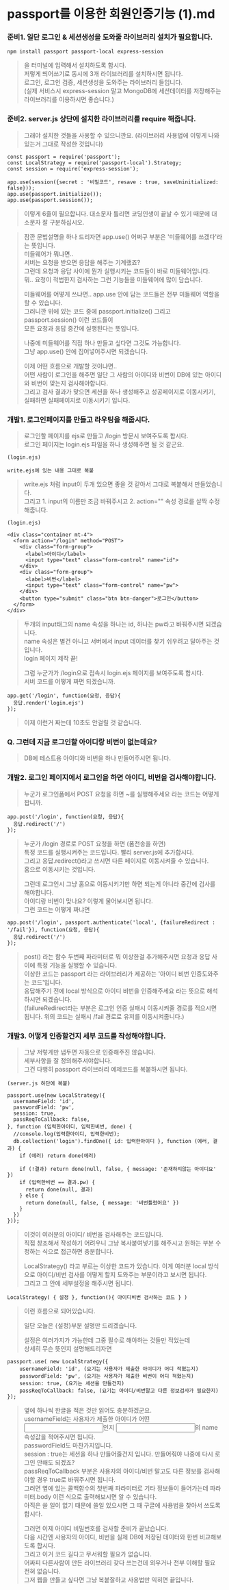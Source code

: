 passport를 이용한 회원인증기능 (1).md
===

### 준비1. 일단 로그인 & 세션생성을 도와줄 라이브러리 설치가 필요합니다. 

```
npm install passport passport-local express-session
```
> 을 터미널에 입력해서 설치하도록 합시다.   
> 저렇게 띄어쓰기로 동시에 3개 라이브러리를 설치하시면 됩니다.   
> 로그인, 로그인 검증, 세션생성을 도와주는 라이브러리 들입니다.   
> (실제 서비스시 express-session 말고 MongoDB에 세션데이터를 저장해주는 라이브러리를 이용하시면 좋습니다.)   

### 준비2. server.js 상단에 설치한 라이브러리를 require 해줍니다. 
> 그래야 설치한 것들을 사용할 수 있으니깐요. (라이브러리 사용법에 이렇게 나와있는거 그대로 작성한 것입니다)   
```
const passport = require('passport');
const LocalStrategy = require('passport-local').Strategy;
const session = require('express-session');

app.use(session({secret : '비밀코드', resave : true, saveUninitialized: false}));
app.use(passport.initialize());
app.use(passport.session()); 
```
> 이렇게 6줄이 필요합니다. 대소문자 틀리면 코딩인생이 끝날 수 있기 때문에 대소문자 잘 구분하십시오. 

> 잠깐 문법설명을 하나 드리자면 app.use() 어쩌구 부분은 '미들웨어를 쓰겠다'라는 뜻입니다.   
> 미들웨어가 뭐냐면..   
> 서버는 요청을 받으면 응답을 해주는 기계랬죠?   
> 그런데 요청과 응답 사이에 뭔가 실행시키는 코드들이 바로 미들웨어입니다.   
> 뭐.. 요청이 적법한지 검사하는 그런 기능들을 미들웨어에 많이 담습니다.   
> 
> 미들웨어를 어떻게 쓰냐면.. app.use 안에 담는 코드들은 전부 미들웨어 역할을 할 수 있습니다.   
> 그러니깐 위에 있는 코드 중에 passport.initialize() 그리고 passport.session() 이런 코드들이   
> 모든 요청과 응답 중간에 실행된다는 뜻입니다.   
> 
> 나중에 미들웨어를 직접 하나 만들고 싶다면 그것도 가능합니다.   
> 그냥 app.use() 안에 집어넣어주시면 되겠습니다.   
> 
> 이제 어떤 흐름으로 개발할 것이냐면..   
> 어떤 사람이 로그인을 해주면 일단 그 사람의 아이디와 비번이 DB에 있는 아이디와 비번이 맞는지 검사해야합니다.   
> 그리고 검사 결과가 맞으면 세션을 하나 생성해주고 성공페이지로 이동시키기,   
> 실패하면 실패페이지로 이동시키기 입니다.   

### 개발1. 로그인페이지를 만들고 라우팅을 해줍시다.
> 로그인할 페이지를 ejs로 만들고 /login 방문시 보여주도록 합시다.   
> 로그인 페이지는 login.ejs 파일을 하나 생성해주면 될 것 같군요.   
```
(login.ejs)

write.ejs에 있는 내용 그대로 복붙
```
> write.ejs 처럼 input이 두개 있으면 좋을 것 같아서 그대로 복붙해서 만들었습니다.   
> 그리고 1. input의 이름만 조금 바꿔주시고 2. action="" 속성 경로를 살짝 수정해줍니다.   
```
(login.ejs) 

<div class="container mt-4"> 
  <form action="/login" method="POST"> 
    <div class="form-group"> 
      <label>아이디</label> 
      <input type="text" class="form-control" name="id"> 
    </div> 
    <div class="form-group"> 
      <label>비번</label> 
      <input type="text" class="form-control" name="pw"> 
    </div> 
    <button type="submit" class="btn btn-danger">로그인</button> 
  </form> 
</div> 
```
> 두개의 input태그의 name 속성을 하나는 id, 하나는 pw라고 바꿔주시면 되겠습니다.   
> name 속성은 별건 아니고 서버에서 input 데이터를 찾기 쉬우려고 달아주는 것입니다.   
> login 페이지 제작 끝!   
> 
> 그럼 누군가가 /login으로 접속시 login.ejs 페이지를 보여주도록 합시다.   
> 서버 코드를 어떻게 짜면 되겠습니까.   
```
app.get('/login', function(요청, 응답){
  응답.render('login.ejs')
});
```
> 이제 이런거 짜는데 10초도 안걸릴 것 같습니다.   

### Q. 그런데 지금 로그인할 아이디랑 비번이 없는데요?
> DB에 테스트용 아이디와 비번을 하나 만들어주시면 됩니다.   

### 개발2. 로그인 페이지에서 로그인을 하면 아이디, 비번을 검사해야합니다. 
> 누군가 로그인폼에서 POST 요청을 하면 ~를 실행해주세요 라는 코드는 어떻게 짭니까.
```
app.post('/login', function(요청, 응답){
  응답.redirect('/')
});
```
> 누군가 /login 경로로 POST 요청을 하면 (폼전송을 하면)   
> 특정 코드를 실행시켜주는 코드입니다. 빨리 server.js에 추가합시다.   
> 그리고 응답.redirect()라고 쓰시면 다른 페이지로 이동시켜줄 수 있습니다.   
> 홈으로 이동시키는 것입니다.    
> 
> 그런데 로그인시 그냥 홈으로 이동시키기만 하면 되는게 아니라 중간에 검사를 해야합니다.   
> 아이디랑 비번이 맞나요? 이렇게 물어보시면 됩니다.   
> 그런 코드는 어떻게 짜냐면   
```
app.post('/login', passport.authenticate('local', {failureRedirect : '/fail'}), function(요청, 응답){
  응답.redirect('/')
});
```
> post() 라는 함수 두번째 파라미터로 뭐 이상한걸 추가해주시면 요청과 응답 사이에 특정 기능을 실행할 수 있습니다.   
> 이상한 코드는 passport 라는 라이브러리가 제공하는 '아이디 비번 인증도와주는 코드'입니다.   
> 응답해주기 전에 local 방식으로 아이디 비번을 인증해주세요 라는 뜻으로 해석하시면 되겠습니다.   
> (failureRedirect라는 부분은 로그인 인증 실패시 이동시켜줄 경로를 적으시면 됩니다. 위의 코드는 실패시 /fail 경로로 유저를 이동시켜줍니다.)   

### 개발3. 어떻게 인증할건지 세부 코드를 작성해야합니다. 
> 그냥 저렇게만 냅두면 자동으로 인증해주진 않습니다.   
> 세부사항을 잘 정의해주셔야합니다.   
> 그건 다행히 passport 라이브러리 예제코드를 복붙하시면 됩니다.   
```
(server.js 하단에 복붙)

passport.use(new LocalStrategy({
  usernameField: 'id',
  passwordField: 'pw',
  session: true,
  passReqToCallback: false,
}, function (입력한아이디, 입력한비번, done) {
  //console.log(입력한아이디, 입력한비번);
  db.collection('login').findOne({ id: 입력한아이디 }, function (에러, 결과) {
    if (에러) return done(에러)

    if (!결과) return done(null, false, { message: '존재하지않는 아이디요' })
    if (입력한비번 == 결과.pw) {
      return done(null, 결과)
    } else {
      return done(null, false, { message: '비번틀렸어요' })
    }
  })
}));
```
> 이것이 여러분의 아이디/ 비번을 검사해주는 코드입니다.   
> 직접 창조해서 작성하기 어려우니 그냥 복사붙여넣기를 해주시고 원하는 부분 수정하는 식으로 접근하면 충분합니다.   
> 
> LocalStrategy() 라고 부르는 이상한 코드가 있습니다. 이게 여러분 local 방식으로 아이디/비번 검사를 어떻게 할지 도와주는 부분이라고 보시면 됩니다.   
> 그리고 그 안에 세부설정을 해주시면 됩니다.   
```
LocalStrategy( { 설정 }, function(){ 아이디비번 검사하는 코드 } )
```
> 이런 흐름으로 되어있습니다. 
> 
> 일단 오늘은 {설정}부분 설명만 드리겠습니다.   
> 
> 설정은 여러가지가 가능한데 그중 필수로 해야하는 것들만 적었는데   
> 상세히 무슨 뜻인지 설명해드리자면   
```
passport.use( new LocalStrategy({ 
    usernameField: 'id', (요기는 사용자가 제출한 아이디가 어디 적혔는지) 
    passwordField: 'pw', (요기는 사용자가 제출한 비번이 어디 적혔는지) 
    session: true, (요기는 세션을 만들건지) 
    passReqToCallback: false, (요기는 아이디/비번말고 다른 정보검사가 필요한지) 
}); 
```
> 옆에 하나씩 한글을 적은 것만 읽어도 충분하겠군요.   
> usernameField는 사용자가 제출한 아이디가 어떤 <input>인지 <input>의 name 속성값을 적어주시면 됩니다.   
> passwordField도 마찬가지입니다.   
> session : true는 세션을 하나 만들어줄건지 입니다. 만들어줘야 나중에 다시 로그인 안해도 되겠죠?   
> passReqToCallback 부분은 사용자의 아이디/비번 말고도 다른 정보를 검사해야할 경우 true로 바꿔주시면 됩니다.   
> 그러면 옆에 있는 콜백함수의 첫번째 파라미터로 기타 정보들이 들어가는데 파라미터.body 이런 식으로 출력해보시면 알 수 있습니다.   
> 아직은 쓸 일이 없기 때문에 쓸일 있으시면 그 때 구글에 사용법을 찾아서 쓰도록 합시다.   
> 
> 그러면 이제 아이디 비밀번호를 검사할 준비가 끝났습니다.   
> 다음 시간엔 사용자의 아이디, 비번을 실제 DB에 저장된 데이터와 한번 비교해보도록 합시다.   
> 그리고 이거 코드 길다고 무서워할 필요가 없습니다.   
> 어짜피 다른사람이 만든 라이브러리 갖다 쓰는건데 외우거나 전부 이해할 필요 전혀 없습니다.   
> 그저 웹을 만들고 싶다면 그냥 복붙잘하고 사용법만 익히면 끝입니다.   
